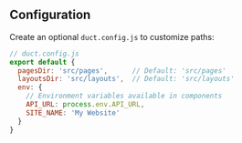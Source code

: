 ## Configuration

Create an optional `duct.config.js` to customize paths:

```javascript
// duct.config.js
export default {
  pagesDir: 'src/pages',      // Default: 'src/pages'
  layoutsDir: 'src/layouts',  // Default: 'src/layouts'
  env: {
    // Environment variables available in components
    API_URL: process.env.API_URL,
    SITE_NAME: 'My Website'
  }
}
```